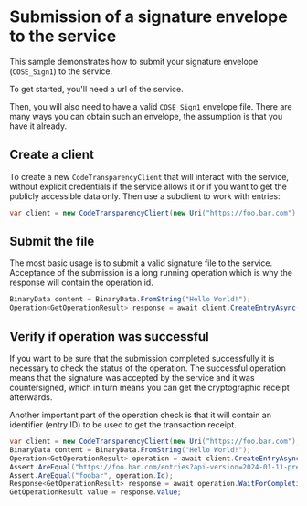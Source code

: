 # Submission of a signature envelope to the service

<!-- cspell:ignore cose -->

This sample demonstrates how to submit your signature envelope (`COSE_Sign1`) to the service.

To get started, you'll need a url of the service.

Then, you will also need to have a valid `COSE_Sign1` envelope file. There are many ways you can obtain such an envelope, the assumption is that you have it already.

## Create a client

To create a new `CodeTransparencyClient` that will interact with the service, without explicit credentials if the service allows it or if you 
want to get the publicly accessible data only. Then use a subclient to work with entries:

```C# Snippet:CodeTransparencySample1_CreateClient
var client = new CodeTransparencyClient(new Uri("https://foo.bar.com"), new AzureKeyCredential("token"), options);
```

## Submit the file

The most basic usage is to submit a valid signature file to the service. Acceptance of the submission is a long running operation which is why the response will contain the operation id.

```C# Snippet:CodeTransparencySample1_SendSignature
BinaryData content = BinaryData.FromString("Hello World!");
Operation<GetOperationResult> response = await client.CreateEntryAsync(content);
```

## Verify if operation was successful

If you want to be sure that the submission completed successfully it is necessary to check the status of the operation. The successful operation means that the signature was accepted by the service and it was countersigned, which in turn means you can get the cryptographic receipt afterwards.

Another important part of the operation check is that it will contain an identifier (entry ID) to be used to get the transaction receipt.

```C# Snippet:CodeTransparencySample1_WaitForResult
var client = new CodeTransparencyClient(new Uri("https://foo.bar.com"), new AzureKeyCredential("token"), options);
BinaryData content = BinaryData.FromString("Hello World!");
Operation<GetOperationResult> operation = await client.CreateEntryAsync(content);
Assert.AreEqual("https://foo.bar.com/entries?api-version=2024-01-11-preview", mockTransport.Requests[0].Uri.ToString());
Assert.AreEqual("foobar", operation.Id);
Response<GetOperationResult> response = await operation.WaitForCompletionAsync();
GetOperationResult value = response.Value;
```
